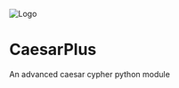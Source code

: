![Logo](https://raw.githubusercontent.com/awesomelewis2007/CaesarPlus/main/Documentation/key.png) 
# CaesarPlus
An advanced caesar cypher python module
